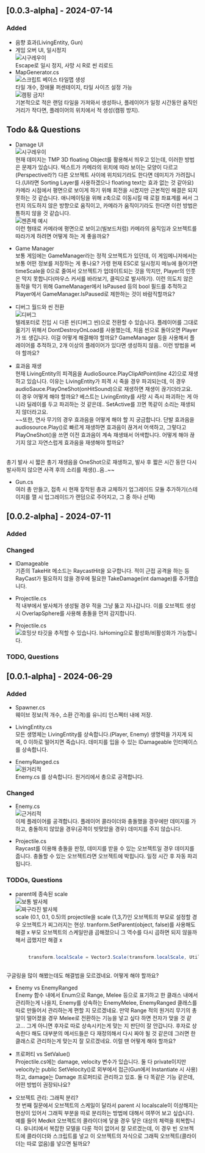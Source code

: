 

## [0.0.3-alpha] - 2024-07-14
### Added
- 음향 효과(LivingEntity, Gun)
- 게임 오버 UI, 일시정지  
![시구레우이](img/003a-Pause-GameOver-cmp.gif)   
Escape로 일시 정지, 사망 시 R로 씬 리로드
- MapGenerator.cs    
![스크립트 베이스 타일맵 생성](img/003a-MapGenerator.gif)<br>
타일 개수, 장애물 퍼센테이지, 타일 사이즈 설정 가능<br>
![캠핑 금지!](img/003a-Map-Camping.gif)  
기본적으로 적은 랜덤 타일을 가져와서 생성하나, 플레이어가 일정 시간동안 움직인 거리가 작다면, 플레이어의 위치에서 적 생성(캠핑 방지).


## 

## Todo && Questions
- Damage UI  
![시구레우이](img/003a-시구레우이.png)  
현재 데미지는 TMP 3D floating Object를 활용해서 띄우고 있는데, 이러한 방법은 문제가 있습니다. 텍스트가 카메라의 위치에 따라 보이는 모양이 다르고(Perspective라?) 다른 오브젝트 사이에 위치되기라도 한다면 데미지가 가려집니다.(UI라면 Sorting Layer를 사용하겠으나 floating text는 효과 없는 것 같아요)<br>
카메라 시점에서 평면으로 보이게 하기 위해 회전을 시켰지만 근본적인 해결은 되지 못하는 것 같습니다. 애니메이팅을 위해 z축으로 이동시킬 때 로컬 좌표계를 써서 그런지 의도하지 않은 방향으로 움직이고, 카메라가 움직이기라도 한다면 이런 방법은 통하지 않을 것 같습니다. <br>
![젠존제 예시](img/003a-젠존제.gif)<br>
이런 형태로 카메라에 평면으로 보이고(빌보드처럼) 카메라의 움직임과 오브젝트를 따라가게 하려면 어떻게 하는 게 좋을까요?

- Game Manager<br>
보통 게임에는 GameManager라는 정적 오브젝트가 있던데, 이 게임메니저에서는 보통 어떤 정보를 저장하는 게 좋나요? 가령 현재 ESC로 일시정지 메뉴에 들어가면 timeScale을 0으로 줄여서 오브젝트가 업데이트되는 것을 막지만, Player의 인풋은 막지 못합니다(마우스 커서를 바라보기, 클릭으로 발사하기). 이런 의도치 않은 동작을 막기 위해 GameManager에서 IsPaused 등의 bool 필드를 추적하고 Player에서 GameManager.IsPaused로 제한하는 것이 바람직할까요?<br>
- 디버그 월드와 씬 전환  <br>
![디버그](img/003a-Debug.gif)  
텔레포터로 진입 시 다른 씬(디버그 씬)으로 전환할 수 있습니다. 플레이어를 그대로 옮기기 위해서 DontDestroyOnLoad를 사용했는데, 처음 씬으로 돌아오면 Player가 또 생깁니다. 이걸 어떻게 해결해야 할까요? GameManager 등을 사용해서 플레이어를 추적하고, 2개 이상의 플레이어가 있다면 생성하지 않음.. 이런 방법을 써야 할까요?

- 효과음 재생<br>
현재 LivingEntity의 피격음을 AudioSource.PlayClipAtPoint(line 42)으로 재생하고 있습니다. 이유는 LivingEntity가 피격 시 죽을 경우 파괴되는데, 이 경우 audioSauce.PlayOneShot(onHitSound)으로 재생하면 재생이 끊기더라고요. 이 경우 어떻게 해야 할까요? 베스트는 LivingEntity를 사망 시 즉시 파괴하는 게 아니라 딜레이를 두고 파괴하는 것 같은데.. SetActive를 끄면 똑같이 소리는 재생되지 않더라고요.<br>
~~또한, 연사 무기의 경우 효과음을 어떻게 해야 할 지 궁금합니다. 단발 효과음을 audiosource.Play()로 빠르게 재생하면 효과음이 끊겨서 어색하고, 그렇다고 PlayOneShot()을 쓰면 이전 효과음이 계속 재생돼서 어색합니다. 어떻게 해야 끊기지 않고 자연스럽게 효과음을 재생해야 할까요?<br>
<br>
  총기 발사 시 짧은 총기 재생음을 OneShot으로 재생하고, 발사 후 짧은 시간 동안 다시 발사하지 않으면 사격 후의 소리를 재생()..음..~~

- Gun.cs<br>
여러 총 만들고, 접촉 시 현재 장착된 총과 교체하기
업그레이드 모듈 추가하기(스테이지를 깰 시 업그레이드가 랜덤으로 주어지고, 그 중 하나 선택)




## [0.0.2-alpha] - 2024-07-11

### Added

### Changed

- IDamageable <br>
기존의 TakeHit 메소드는 RaycastHit을 요구합니다. 적이 근접 공격을 하는 등 RayCast가 필요하지 않을 경우에 필요한 TakeDamage(int damage)를 추가했습니다.
- Projectile.cs  
적 내부에서 발사체가 생성될 경우 적을 그냥 뚫고 지나갑니다. 이를 오브젝트 생성 시 OverlapSphere를 사용해 충돌을 먼저 감지합니다.

- Projectile.cs  
![호밍샷](img/002A-HomingShot(cmp).gif)
타깃을 추적할 수 있습니다. IsHoming으로 활성화/비활성화가 가능합니다.


### TODO, Questions


## [0.0.1-alpha] - 2024-06-29



### Added
- Spawner.cs <br>
웨이브 정보(적 개수, 소환 간격)를 유니티 인스펙터 내에 저장. 

- LivingEntity.cs <br>
모든 생명체는 LivingEntity를 상속합니다.(Player, Enemy)
생명력을 가지게 되며, 0 이하로 떨어지면 죽습니다.
데미지를 입을 수 있는 IDamageable 인터페이스를 상속합니다.

- EnemyRanged.cs<br>
![원거리적](img/001alpha_Enemy(Ranged).gif) <br>
Enemy.cs 를 상속합니다. 원거리에서 총으로 공격합니다.


### Changed

- Enemy.cs<br>
![근거리적](img/alpha001_Enemy(Meele).gif)<br>
이제 플레이어를 공격합니다. 플레이어 콜라이더와 충돌했을 경우에만 데미지를 가하고, 충돌하지 않았을 경우(공격이 빗맞았을 경우) 데미지를 주지 않습니다.

- Projectile.cs <br>
 Raycast를 이용해 충돌을 판정, 데미지를 받을 수 있는 오브젝트일 경우 데미지를 줍니다. 충돌할 수 있는 오브젝트라면 오브젝트에 박힙니다. 일정 시간 후 자동 파괴됩니다.


### TODOs, Questions

- parent에 종속된 scale <br>
![보통 발사체](img/localScale%20이슈%20(3).png) <br>
![짜구라진 발사체](img/localScale%20이슈%20(2).png) <br>
scale (0.1, 0.1, 0.5)의 projectile을 scale (1,3,7)인 오브젝트의 부모로 설정할 경우 오브젝트가 찌그러지는 현상.
tranform.SetParent(object, false)를 사용해도 해결 x
부모 오브젝트의 스케일만큼 곱해졌으니 그 역수를 다시 곱하면 되지 않을까 해서 곱했지만 해결 x

``` cs
        
        transform.localScale = Vector3.Scale(transform.localScale, Utilities.GetReciprocalVector(hit.transform.localScale));
       
```
구글링을 많이 해봤는데도 해결법을 모르겠네요. 어떻게 해야 할까요?

- Enemy vs EnemyRanged <br>
Enemy 함수 내에서 Enum으로 Range, Melee 등으로 표기하고 한 클래스 내에서 관리하는게 나을지, Enemy를 상속하는 EnemyMelee, EnemyRanged 클래스를 따로 만들어서 관리하는게 편할 지 모르겠네요. 만약 Range 적의 원거리 무기의 총알이 떨어졌을 경우 Melee로 전환하는 기능을 넣고 싶다 하면 전자가 맞을 것 같고... 그게 아니면 후자로 따로 상속시키는게 맞는 지 판단이 잘 안갑니다. 후자로 상속한다 해도 대부분의 메서드들은 다 재정의해서 다시 짜야 될 것 같은데 그러면 한 클래스로 관리하는게 맞는지 잘 모르겠네요. 이럴 땐 어떻게 해야 할까요?

- 프로퍼티 vs SetValue() <br>
Projectile.cs에는 damage, velocity 변수가 있습니다.
둘 다 private이지만 velocity는 public SetVelocity()로 외부에서 접근(Gun에서 Instantiate 시 사용)하고, damage는 Damage 프로퍼티로 관리하고 있죠.
둘 다 똑같은 기능 같은데, 어떤 방법이 권장되나요?

- 오브젝트 관리: 그래픽 분리? <br>
첫 번째 질문에서 오브젝트의 스케일이 달라서 parent 시 localscale이 이상해지는 현상이 있어서 그래픽 부분을 따로 분리하는 방법에 대해서 여쭈어 보고 싶습니다.
예를 들어 Medkit 오브젝트의 콜라이더에 닿을 경우 닿은 대상의 체력을 회복합니다.
유니티에서 복잡한 모델을 다룬 적이 없어서 잘 모르겠는데, 이 경우 빈 오브젝트에 콜라이더와 스크립트를 넣고 이 오브젝트의 자식으로 그래픽 오브젝트(콜라이더는 따로 없음)를 넣으면 될까요?
